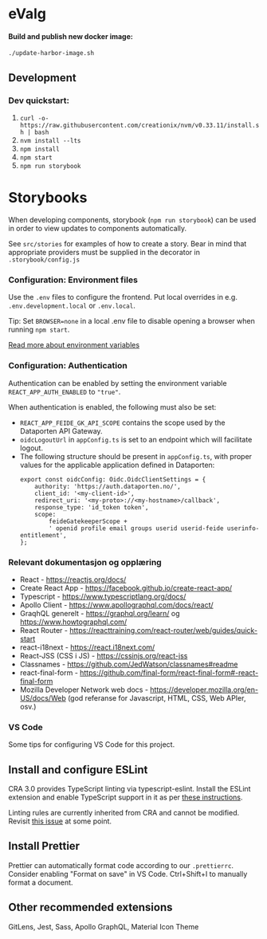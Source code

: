 # eValg

#### Build and publish new docker image:

`./update-harbor-image.sh`

## Development

### Dev quickstart:

1. `curl -o- https://raw.githubusercontent.com/creationix/nvm/v0.33.11/install.sh | bash`
2. `nvm install --lts`
3. `npm install`
4. `npm start`
5. `npm run storybook`

# Storybooks

When developing components, storybook (`npm run storybook`) can be used in
order to view updates to components automatically.

See `src/stories` for examples of how to create a story. Bear in mind that
appropriate providers must be supplied in the decorator in
`.storybook/config.js`

### Configuration: Environment files

Use the `.env` files to configure the frontend. Put local overrides in e.g. `.env.development.local` or `.env.local`.

Tip: Set `BROWSER=none` in a local .env file to disable opening a browser when running `npm start`.

[Read more about environment variables](https://facebook.github.io/create-react-app/docs/adding-custom-environment-variables)

### Configuration: Authentication

Authentication can be enabled by setting the environment variable `REACT_APP_AUTH_ENABLED` to `"true"`.

When authentication is enabled, the following must also be set:

- `REACT_APP_FEIDE_GK_API_SCOPE` contains the scope used by the Dataporten API Gateway.
- `oidcLogoutUrl` in `appConfig.ts` is set to an endpoint which will facilitate logout.
- The following structure should be present in `appConfig.ts`, with proper values for the applicable application defined in Dataporten:
  ```
  export const oidcConfig: Oidc.OidcClientSettings = {
      authority: 'https://auth.dataporten.no/',
      client_id: '<my-client-id>',
      redirect_uri: '<my-proto>://<my-hostname>/callback',
      response_type: 'id_token token',
      scope:
          feideGatekeeperScope +
          ' openid profile email groups userid userid-feide userinfo-entitlement',
  };
  ```

### Relevant dokumentasjon og opplæring

- React - https://reactjs.org/docs/
- Create React App - https://facebook.github.io/create-react-app/
- Typescript - https://www.typescriptlang.org/docs/
- Apollo Client - https://www.apollographql.com/docs/react/
- GraqhQL generelt - https://graphql.org/learn/ og https://www.howtographql.com/
- React Router - https://reacttraining.com/react-router/web/guides/quick-start
- react-i18next - https://react.i18next.com/
- React-JSS (CSS i JS) - https://cssinjs.org/react-jss
- Classnames - https://github.com/JedWatson/classnames#readme
- react-final-form - https://github.com/final-form/react-final-form#-react-final-form
- Mozilla Developer Network web docs - https://developer.mozilla.org/en-US/docs/Web (god referanse for Javascript, HTML, CSS, Web APIer, osv.)

### VS Code

Some tips for configuring VS Code for this project.

## Install and configure ESLint

CRA 3.0 provides TypeScript linting via typescript-eslint. Install the ESLint extension and enable TypeScript support in it as per [these instructions](https://github.com/facebook/create-react-app/blob/master/docusaurus/docs/setting-up-your-editor.md#displaying-lint-output-in-the-editor).

Linting rules are currently inherited from CRA and cannot be modified. Revisit [this issue](https://github.com/facebook/create-react-app/issues/6871) at some point.

## Install Prettier

Prettier can automatically format code according to our `.prettierrc`. Consider enabling "Format on save" in VS Code. Ctrl+Shift+I to manually format a document.

## Other recommended extensions

GitLens, Jest, Sass, Apollo GraphQL, Material Icon Theme
